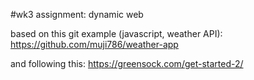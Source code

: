 #wk3 assignment: dynamic web

based on this git example (javascript, weather API): https://github.com/muji786/weather-app

and following this: https://greensock.com/get-started-2/
